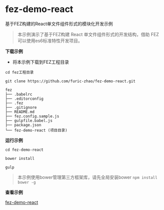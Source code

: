 # fez-demo-react
基于FEZ构建的React单文件组件形式的模块化开发示例

> 本示例演示了基于FEZ构建 React 单文件组件形式的开发结构，借助 FEZ 可以使用es6标准特性开发项目。

**下载示例**

- 将本示例下载到FEZ工程目录

```
cd fez工程目录

git clone https://github.com/furic-zhao/fez-demo-react.git

fez
├── .babelrc
├── .editorconfig
├── .fez
├── .gitignore
├── README.md
├── fez.config.sample.js
├── gulpfile.babel.js
├── package.json
└── fez-demo-react (项目目录)
```

**运行示例**

```
cd fez-demo-react

bower install

gulp
```

> 本示例使用bower管理第三方框架库，请先全局安装bower `npm install bower -g`

**查看示例**

[fez-demo-react](http://fez.hestudy.com/fez-demo-react/)

